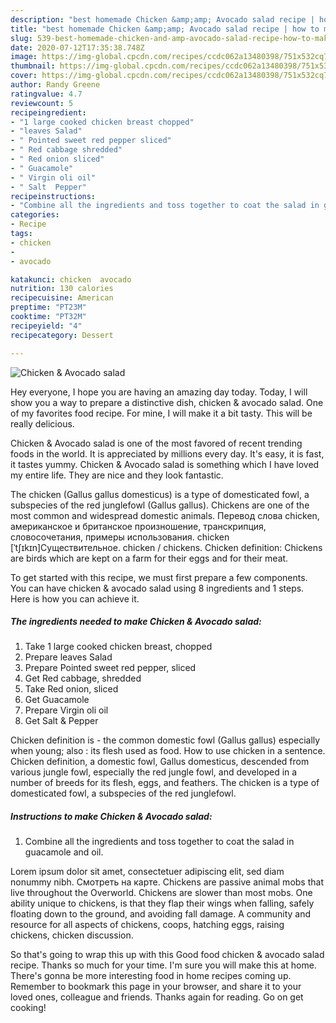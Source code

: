 ```yaml
---
description: "best homemade Chicken &amp;amp; Avocado salad recipe | how to make the best Chicken &amp;amp; Avocado salad"
title: "best homemade Chicken &amp;amp; Avocado salad recipe | how to make the best Chicken &amp;amp; Avocado salad"
slug: 539-best-homemade-chicken-and-amp-avocado-salad-recipe-how-to-make-the-best-chicken-and-amp-avocado-salad
date: 2020-07-12T17:35:38.748Z
image: https://img-global.cpcdn.com/recipes/ccdc062a13480398/751x532cq70/chicken-avocado-salad-recipe-main-photo.jpg
thumbnail: https://img-global.cpcdn.com/recipes/ccdc062a13480398/751x532cq70/chicken-avocado-salad-recipe-main-photo.jpg
cover: https://img-global.cpcdn.com/recipes/ccdc062a13480398/751x532cq70/chicken-avocado-salad-recipe-main-photo.jpg
author: Randy Greene
ratingvalue: 4.7
reviewcount: 5
recipeingredient:
- "1 large cooked chicken breast chopped"
- "leaves Salad"
- " Pointed sweet red pepper sliced"
- " Red cabbage shredded"
- " Red onion sliced"
- " Guacamole"
- " Virgin oli oil"
- " Salt  Pepper"
recipeinstructions:
- "Combine all the ingredients and toss together to coat the salad in guacamole and oil."
categories:
- Recipe
tags:
- chicken
- 
- avocado

katakunci: chicken  avocado 
nutrition: 130 calories
recipecuisine: American
preptime: "PT23M"
cooktime: "PT32M"
recipeyield: "4"
recipecategory: Dessert

---
```



![Chicken &amp; Avocado salad](https://img-global.cpcdn.com/recipes/ccdc062a13480398/751x532cq70/chicken-avocado-salad-recipe-main-photo.jpg)

Hey everyone, I hope you are having an amazing day today. Today, I will show you a way to prepare a distinctive dish, chicken &amp; avocado salad. One of my favorites food recipe. For mine, I will make it a bit tasty. This will be really delicious.

Chicken &amp; Avocado salad is one of the most favored of recent trending foods in the world. It is appreciated by millions every day. It's easy, it is fast, it tastes yummy. Chicken &amp; Avocado salad is something which I have loved my entire life. They are nice and they look fantastic.

The chicken (Gallus gallus domesticus) is a type of domesticated fowl, a subspecies of the red junglefowl (Gallus gallus). Chickens are one of the most common and widespread domestic animals. Перевод слова chicken, американское и британское произношение, транскрипция, словосочетания, примеры использования. chicken [ˈtʃɪkɪn]Существительное. chicken / chickens. Chicken definition: Chickens are birds which are kept on a farm for their eggs and for their meat.


To get started with this recipe, we must first prepare a few components. You can have chicken &amp; avocado salad using 8 ingredients and 1 steps. Here is how you can achieve it.

<!--inarticleads1-->

##### The ingredients needed to make Chicken &amp; Avocado salad:

1. Take 1 large cooked chicken breast, chopped
1. Prepare leaves Salad
1. Prepare  Pointed sweet red pepper, sliced
1. Get  Red cabbage, shredded
1. Take  Red onion, sliced
1. Get  Guacamole
1. Prepare  Virgin oli oil
1. Get  Salt &amp; Pepper


Chicken definition is - the common domestic fowl (Gallus gallus) especially when young; also : its flesh used as food. How to use chicken in a sentence. Chicken definition, a domestic fowl, Gallus domesticus, descended from various jungle fowl, especially the red jungle fowl, and developed in a number of breeds for its flesh, eggs, and feathers. The chicken is a type of domesticated fowl, a subspecies of the red junglefowl. 

<!--inarticleads2-->

##### Instructions to make Chicken &amp; Avocado salad:

1. Combine all the ingredients and toss together to coat the salad in guacamole and oil.


Lorem ipsum dolor sit amet, consectetuer adipiscing elit, sed diam nonummy nibh. Смотреть на карте. Chickens are passive animal mobs that live throughout the Overworld. Chickens are slower than most mobs. One ability unique to chickens, is that they flap their wings when falling, safely floating down to the ground, and avoiding fall damage. A community and resource for all aspects of chickens, coops, hatching eggs, raising chickens, chicken discussion. 

So that's going to wrap this up with this Good food chicken &amp; avocado salad recipe. Thanks so much for your time. I'm sure you will make this at home. There's gonna be more interesting food in home recipes coming up. Remember to bookmark this page in your browser, and share it to your loved ones, colleague and friends. Thanks again for reading. Go on get cooking!
